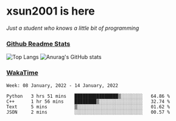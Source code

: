 # xsun2001 is here

*Just a student who knows a little bit of programming*

### [Github Readme Stats](https://github.com/anuraghazra/github-readme-stats)

![Top Langs](https://github-readme-stats.vercel.app/api/top-langs/?username=xsun2001&layout=compact&theme=radical) ![Anurag's GitHub stats](https://github-readme-stats.vercel.app/api?username=xsun2001&show_icons=true&theme=radical)

### [WakaTime](https://wakatime.com)

<!--START_SECTION:waka-->
```text
Week: 08 January, 2022 - 14 January, 2022

Python   3 hrs 51 mins   ████████████████▒░░░░░░░░   64.86 % 
C++      1 hr 56 mins    ████████▒░░░░░░░░░░░░░░░░   32.74 % 
Text     5 mins          ▒░░░░░░░░░░░░░░░░░░░░░░░░   01.62 % 
JSON     2 mins          ░░░░░░░░░░░░░░░░░░░░░░░░░   00.57 % 
```
<!--END_SECTION:waka-->

